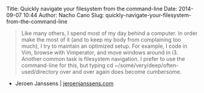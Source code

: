 Title: Quickly navigate your filesystem from the command-line
Date: 2014-09-07 10:44
Author: Nacho Cano
Slug: quickly-navigate-your-filesystem-from-the-command-line

> Like many others, I spend most of my day behind a computer. In order
> make the most of it (and to keep my body from complaining too much), I
> try to maintain an optimized setup. For example, I code in Vim, browse
> with Vimperator, and move windows around in i3. Another common task is
> filesystem navigation. I prefer to use the command-line for this, but
> typing cd \~/some/very/deep/often-used/directory over and over again
> does become cumbersome.

- Jeroen Janssens | [jeroenjanssens.com][]

  [jeroenjanssens.com]: http://jeroenjanssens.com/2013/08/16/quickly-navigate-your-filesystem-from-the-command-line.html
    "Quickly navigate your filesystem from the command-line"
